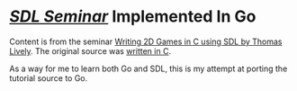 # _[SDL Seminar](https://github.com/tlively/sdl_seminar)_ Implemented In Go

Content is from the seminar [Writing 2D Games in C using SDL by Thomas Lively](https://www.youtube.com/watch?v=yFLa3ln16w0). The original source was [written in C](https://github.com/tlively/sdl_seminar).

As a way for me to learn both Go and SDL, this is my attempt at porting the tutorial source to Go.
